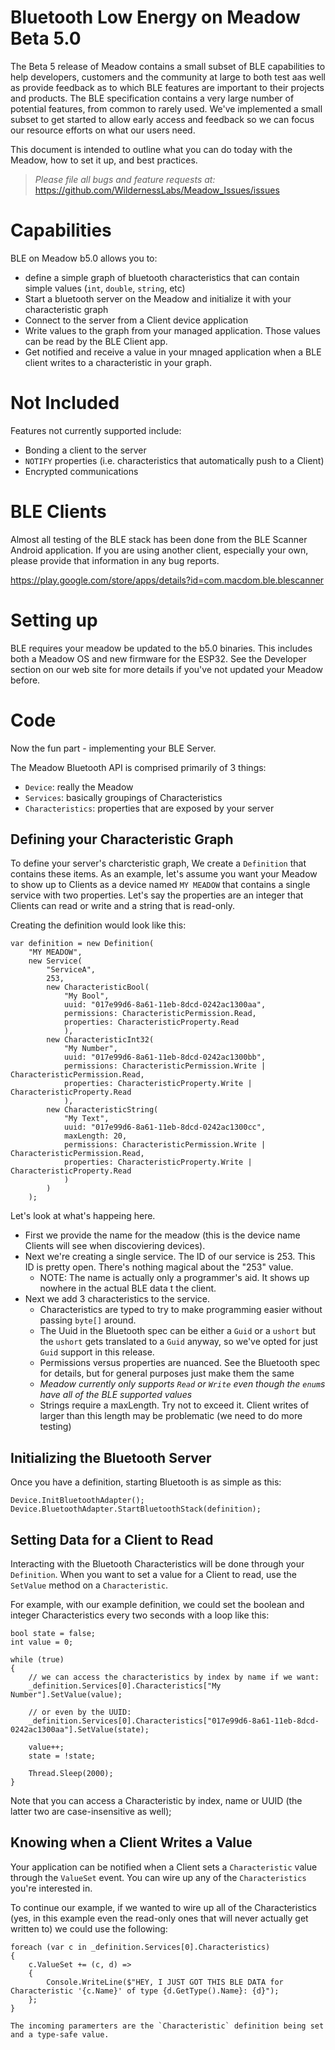 # Bluetooth Low Energy on Meadow Beta 5.0

The Beta 5 release of Meadow contains a small subset of BLE capabilities to help developers, customers and the community at large to both test aas well as provide feedback as to which BLE features are important to their projects and products. The BLE specification contains a very large number of potential features, from common to rarely used.  We've implemented a small subset to get started to allow early access and feedback so we can focus our resource efforts on what our users need.

This document is intended to outline what you can do today with the Meadow, how to set it up, and best practices.

> *Please file all bugs and feature requests at:*
> https://github.com/WildernessLabs/Meadow_Issues/issues

# Capabilities

BLE on Meadow b5.0 allows you to:

- define a simple graph of bluetooth characteristics that can contain simple values (`int`, `double`, `string`, etc)
- Start a bluetooth server on the Meadow and initialize it with your characteristic graph
- Connect to the server from a Client device application
- Write values to the graph from your managed application.  Those values can be read by the BLE Client app.
- Get notified and receive a value in your mnaged application when a BLE client writes to a characteristic in your graph.

# Not Included

Features not currently supported include:

- Bonding a client to the server
- `NOTIFY` properties (i.e. characteristics that automatically push to a Client)
- Encrypted communications

# BLE Clients

Almost all testing of the BLE stack has been done from the BLE Scanner Android application.  If you are using another client, especially your own, please provide that information in any bug reports.

https://play.google.com/store/apps/details?id=com.macdom.ble.blescanner

# Setting up

BLE requires your meadow be updated to the b5.0 binaries.  This includes both a Meadow OS and new firmware for the ESP32.  See the Developer section on our web site for more details if you've not updated your Meadow before.

# Code

Now the fun part - implementing your BLE Server.

The Meadow Bluetooth API is comprised primarily of 3 things:

- `Device`: really the Meadow
- `Services`: basically groupings of Characteristics
- `Characteristics`: properties that are exposed by your server 

## Defining your Characteristic Graph

To define your server's charcteristic graph, We create a `Definition` that contains these items.  As an example, let's assume you want your Meadow to show up to Clients as a device named `MY MEADOW` that contains a single service with two properties.  Let's say the properties are an integer that Clients can read or write and a string that is read-only.

Creating the definition would look like this:

```
var definition = new Definition(
    "MY MEADOW",
    new Service(
        "ServiceA",
        253,
        new CharacteristicBool(
            "My Bool",
            uuid: "017e99d6-8a61-11eb-8dcd-0242ac1300aa",
            permissions: CharacteristicPermission.Read,
            properties: CharacteristicProperty.Read
            ),
        new CharacteristicInt32(
            "My Number",
            uuid: "017e99d6-8a61-11eb-8dcd-0242ac1300bb",
            permissions: CharacteristicPermission.Write | CharacteristicPermission.Read,
            properties: CharacteristicProperty.Write | CharacteristicProperty.Read
            ),
        new CharacteristicString(
            "My Text",
            uuid: "017e99d6-8a61-11eb-8dcd-0242ac1300cc",
            maxLength: 20,
            permissions: CharacteristicPermission.Write | CharacteristicPermission.Read,
            properties: CharacteristicProperty.Write | CharacteristicProperty.Read
            )
        )
    );

```

Let's look at what's happeing here.

- First we provide the name for the meadow (this is the device name Clients will see when discoviering devices).
- Next we're creating a single service.  The ID of our service is 253.  This ID is pretty open.  There's nothing magical about the "253" value.
	- NOTE: The name is actually only a programmer's aid.  It shows up nowhere in the actual BLE data t the client.
- Next we add 3 characteristics to the service.
	- Characteristics are typed to try to make programming easier without passing `byte[]` around.
	- The Uuid in the Bluetooth spec can be either a `Guid` or a `ushort` but the `ushort` gets translated to a `Guid` anyway, so we've opted for just `Guid` support in this release.
	- Permissions versus properties are nuanced.  See the Bluetooth spec for details, but for general purposes just make them the same
	- *Meadow currently only supports `Read` or `Write` even though the `enum`s have all of the BLE supported values*
	- Strings require a maxLength.  Try not to exceed it.  Client writes of larger than this length may be problematic (we need to do more testing)

## Initializing the Bluetooth Server

Once you have a definition, starting Bluetooth is as simple as this:

```
Device.InitBluetoothAdapter();
Device.BluetoothAdapter.StartBluetoothStack(definition);
```

## Setting Data for a Client to Read

Interacting with the Bluetooth Characteristics will be done through your `Definition`.  When you want to set a value for a Client to read, use the `SetValue` method on a `Characteristic`.

For example, with our example definition, we could set the boolean and integer Characteristics every two seconds with a loop like this:

```
bool state = false;
int value = 0;

while (true)
{
    // we can access the characteristics by index by name if we want:
    _definition.Services[0].Characteristics["My Number"].SetValue(value);

    // or even by the UUID:
    _definition.Services[0].Characteristics["017e99d6-8a61-11eb-8dcd-0242ac1300aa"].SetValue(state);

    value++;
    state = !state;

    Thread.Sleep(2000);
}
```

Note that you can access a Characteristic by index, name or UUID (the latter two are case-insensitive as well);

## Knowing when a Client Writes a Value

Your application can be notified when a Client sets a `Characteristic` value through the `ValueSet` event.  You can wire up any of the `Characteristics` you're interested in.

To continue our example, if we wanted to wire up all of the Characteristics (yes, in this example even the read-only ones that will never actually get written to) we could use the following:

```
foreach (var c in _definition.Services[0].Characteristics)
{
    c.ValueSet += (c, d) =>
    {
        Console.WriteLine($"HEY, I JUST GOT THIS BLE DATA for Characteristic '{c.Name}' of type {d.GetType().Name}: {d}");
    };
}

The incoming paramerters are the `Characteristic` definition being set and a type-safe value.
```
